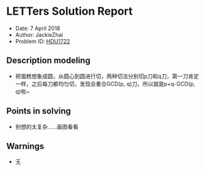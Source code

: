 # LETTers Solution Report

- Date: 7 April 2018
- Author: JackieZhai
- Problem ID: [HDU1722](http://acm.hdu.edu.cn/showproblem.php?pid=1722)

## Description modeling

- 把蛋糕想象成圆，从圆心到圆进行切，两种切法分别切p刀和q刀，第一刀肯定一样，之后每刀都均匀切，发现会重合GCD(p, q)刀，所以就是p+q-GCD(p, q)啦~

## Points in solving

- 别想的太复杂……画图看看

## Warnings

- 无